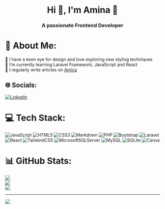 <h1 align="center">Hi 👋, I'm Amina 🦋</h1>
<h3 align="center">A passionate Frontend Developer </h3>


# 💫 About Me:
🎨 I have a keen eye for design and love exploring new styling techniques<br>🌱 I’m currently learning Laravel Framework, JavaScript and React<br>📓 I regularly write articles on [Amica](https://www.amica.li)


## 🌐 Socials:
[![LinkedIn](https://img.shields.io/badge/LinkedIn-%230077B5.svg?logo=linkedin&logoColor=white)](https://linkedin.com/in/amina-cajlakovic) 

# 💻 Tech Stack:
![JavaScript](https://img.shields.io/badge/javascript-%23323330.svg?style=for-the-badge&logo=javascript&logoColor=%23F7DF1E) ![HTML5](https://img.shields.io/badge/html5-%23E34F26.svg?style=for-the-badge&logo=html5&logoColor=white) ![CSS3](https://img.shields.io/badge/css3-%231572B6.svg?style=for-the-badge&logo=css3&logoColor=white) ![Markdown](https://img.shields.io/badge/markdown-%23000000.svg?style=for-the-badge&logo=markdown&logoColor=white) ![PHP](https://img.shields.io/badge/php-%23777BB4.svg?style=for-the-badge&logo=php&logoColor=white) ![Bootstrap](https://img.shields.io/badge/bootstrap-%238511FA.svg?style=for-the-badge&logo=bootstrap&logoColor=white) ![Laravel](https://img.shields.io/badge/laravel-%23FF2D20.svg?style=for-the-badge&logo=laravel&logoColor=white) ![React](https://img.shields.io/badge/react-%2320232a.svg?style=for-the-badge&logo=react&logoColor=%2361DAFB) ![TailwindCSS](https://img.shields.io/badge/tailwindcss-%2338B2AC.svg?style=for-the-badge&logo=tailwind-css&logoColor=white) ![MicrosoftSQLServer](https://img.shields.io/badge/Microsoft%20SQL%20Server-CC2927?style=for-the-badge&logo=microsoft%20sql%20server&logoColor=white) ![MySQL](https://img.shields.io/badge/mysql-4479A1.svg?style=for-the-badge&logo=mysql&logoColor=white) ![SQLite](https://img.shields.io/badge/sqlite-%2307405e.svg?style=for-the-badge&logo=sqlite&logoColor=white) ![Canva](https://img.shields.io/badge/Canva-%2300C4CC.svg?style=for-the-badge&logo=Canva&logoColor=white)
# 📊 GitHub Stats:
![](https://github-readme-stats.vercel.app/api?username=aczeko&theme=nord&hide_border=false&include_all_commits=true&count_private=true)<br/>
![](https://github-readme-streak-stats.herokuapp.com/?user=aczeko&theme=nord&hide_border=false)<br/>
![](https://github-readme-stats.vercel.app/api/top-langs/?username=aczeko&theme=nord&hide_border=false&include_all_commits=true&count_private=true&layout=compact)

---
[![](https://visitcount.itsvg.in/api?id=aczeko&icon=3&color=0)](https://visitcount.itsvg.in)

<!-- Proudly created with GPRM ( https://gprm.itsvg.in ) -->
